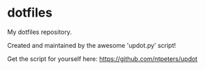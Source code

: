dotfiles
========
My dotfiles repository.

Created and maintained by the awesome 'updot.py' script!

Get the script for yourself here: https://github.com/ntpeters/updot
